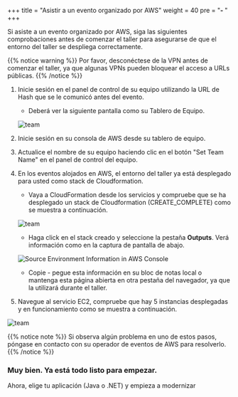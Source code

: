 +++
title = "Asistir a un evento organizado por AWS"
weight = 40
pre = "<b>- </b>"
+++

Si asiste a un evento organizado por AWS, siga las siguientes comprobaciones antes de comenzar el taller para asegurarse de que el entorno del taller se despliega correctamente.

{{% notice warning %}}
Por favor, desconéctese de la VPN antes de comenzar el taller, ya que algunas VPNs pueden bloquear el acceso a URLs públicas.
{{% /notice %}}  

1. Inicie sesión en el panel de control de su equipo utilizando la URL de Hash que se le comunicó antes del evento.
    - Deberá ver la siguiente pantalla como su Tablero de Equipo.

    ![team](/intro/team-dashboard.png)

2. Inicie sesión en su consola de AWS desde su tablero de equipo.

3. Actualice el nombre de su equipo haciendo clic en el botón "Set Team Name" en el panel de control del equipo.

4. En los eventos alojados en AWS, el entorno del taller ya está desplegado para usted como stack de Cloudformation.
    - Vaya a CloudFormation desde los servicios y compruebe que se ha desplegado un stack de Cloudformation (CREATE_COMPLETE) como se muestra a continuación.

    ![team](/intro/check-stack.png)

    - Haga click en el stack creado y seleccione la pestaña **Outputs**. Verá información como en la captura de pantalla de abajo.

    ![Source Environment Information in AWS Console](/intro/self-service-env-awsconsole-info.en.png)

    - Copie - pegue esta información en su bloc de notas local o mantenga esta página abierta en otra pestaña del navegador, ya que la utilizará durante el taller.

5. Navegue al servicio EC2, compruebe que hay 5 instancias desplegadas y en funcionamiento como se muestra a continuación.

![team](/intro/check-instances.png)

{{% notice note %}}
Si observa algún problema en uno de estos pasos, póngase en contacto con su operador de eventos de AWS para resolverlo.
{{% /notice %}}  

### Muy bien. Ya está todo listo para empezar.

Ahora, elige tu aplicación (Java o .NET) y empieza a modernizar
